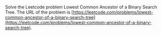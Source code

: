 Solve the Leetcode problem Lowest Common Ancestor of a Binary Search Tree.
The URL of the problem is [https://leetcode.com/problems/lowest-common-ancestor-of-a-binary-search-tree](https://leetcode.com/problems/lowest-common-ancestor-of-a-binary-search-tree).

